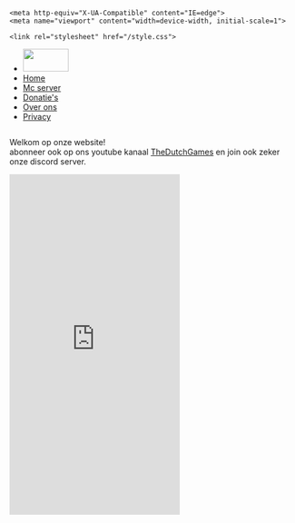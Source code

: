     <meta http-equiv="X-UA-Compatible" content="IE=edge">
    <meta name="viewport" content="width=device-width, initial-scale=1">
    
    <link rel="stylesheet" href="/style.css">
    
  </head> 
  
  <nav>
    <ul>
      <li><a href="index.html"><img src="https://cdn.glitch.com/8faedd11-9a7c-44a0-b807-f7a26b9f743b%2Fbs.png?1537630738594" style="width:80px;height:40px;"></a></li>
      <li><a href="index.html">Home</a></li>
      <li><a href="over_server.html">Mc server</a></li>
      <li><a href="donate.html">Donatie's</a></li>
      <li><a href="over_ons.html"> Over ons</a></li>
      <li><a href="Privacy.html"> Privacy</a></li>     
    </ul>
  </nav>  
  
  <body>    
    <div class="column">      
      <p>
        Welkom op onze website!<br>
        abonneer ook op ons youtube kanaal <a href="https://www.youtube.com/channel/UCy8jNuQMaPi6vgvSm5RpoQQ">TheDutchGames</a>
        en join ook zeker onze discord server.
      </p>
    </div>
    <div class="column">
      <iframe src="https://discordapp.com/widget?id=492975265220132874&theme=dark" height="600" width="300" frameborder="0"></iframe>
    </div>
  </body>
  <foother>
  <h2></h2>
  </foother>
</html>

